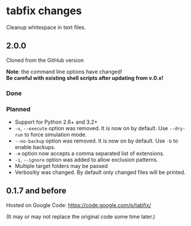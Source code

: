 tabfix changes
==============


Cleanup whitespace in text files.

## 2.0.0
Cloned from the GitHub version 

**Note**: the command line options have changed!  
**Be careful with existing shell scripts after updating from v.0.x!** 

### Done
### Planned
  - Support for Python 2.6+ and 3.2+
  - `-x`, `--execute` option was removed. It is now on by default.
    Use `--dry-run` to force simulation mode.
  - `--no-backup` option was removed. It is now on by default.
    Use `-b` to enable backups.
  - `-m` option now accepts a comma separated list of extensions.
  - `-i`, `--ignore` option was added to allow exclusion patterns.
  - Multiple target folders may be passed
  - Verbositiy was changed. By default only changed files will be printed.
  
## 0.1.7 and before
Hosted on Google Code: https://code.google.com/p/tabfix/

(It may or may not replace the original code some time later.)